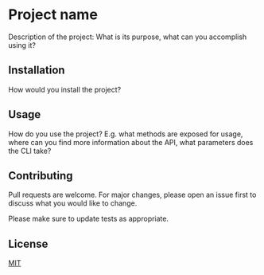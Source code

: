 # Project name

Description of the project: What is its purpose, what can you accomplish using it?

## Installation

How would you install the project?

## Usage

How do you use the project? E.g. what methods are exposed for usage, where can you find more information about the API, what parameters does the CLI take?

## Contributing
Pull requests are welcome. For major changes, please open an issue first to discuss what you would like to change.

Please make sure to update tests as appropriate.

## License
[MIT](https://choosealicense.com/licenses/mit/)
